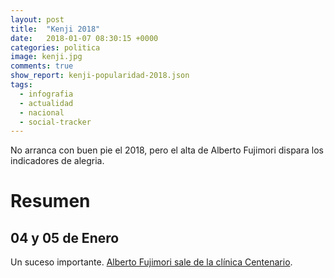 ```yaml
---
layout: post
title:  "Kenji 2018"
date:   2018-01-07 08:30:15 +0000
categories: politica
image: kenji.jpg
comments: true
show_report: kenji-popularidad-2018.json
tags:
  - infografia
  - actualidad
  - nacional
  - social-tracker
---
```


No arranca con buen pie el 2018, pero el alta de Alberto Fujimori dispara los indicadores de alegria.

# Resumen
## 04 y 05 de Enero

Un suceso importante. [Alberto Fujimori sale de la clínica Centenario](http://larepublica.pe/politica/1166618-indulto-a-alberto-fujimori-kenji-publica-foto-con-su-padre-tras-salir-de-la-clinica).
